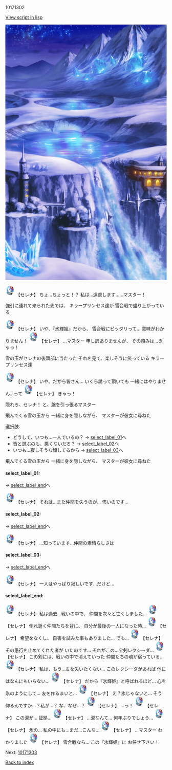 10171302

[View script in lisp](../scripts/10171302.txt)

![highland_snow.png](../images/backgrounds/highland_snow.png)

<img src="../images/units/101711.png" alt="101711.png" height="34"/>
【セレナ】
ちょ…ちょっと！？
私は…遠慮します……マスター！

強引に連れて来られた先では、
キラープリンセス達が
雪合戦で盛り上がっている

<img src="../images/units/101711.png" alt="101711.png" height="34"/>
【セレナ】
いや、『氷輝姫』だから、
雪合戦にピッタリって…
意味がわかりません！

<img src="../images/units/101711.png" alt="101711.png" height="34"/>
【セレナ】
…マスター
申し訳ありませんが、
その頼みは…きゃっ！

雪の玉がセレナの後頭部に当たった
それを見て、楽しそうに笑っている
キラープリンセス達

<img src="../images/units/101711.png" alt="101711.png" height="34"/>
【セレナ】
いや、だから皆さん…
いくら誘って頂いても
一緒にはやりません…って

<img src="../images/units/101711.png" alt="101711.png" height="34"/>
【セレナ】
きゃっ！

隠れろ、セレナ！
と、腕を引っ張るマスター

飛んでくる雪の玉から
一緒に身を隠しながら、
マスターが彼女に尋ねた

選択肢:
- どうして、いつも…一人でいるの？ → [select_label_01](#select_label_01)へ
- 皆と遊ぶのも、悪くないだろ？ → [select_label_02](#select_label_02)へ
- いつも…寂しそうな顔してるから → [select_label_03](#select_label_03)へ

飛んでくる雪の玉から
一緒に身を隠しながら、
マスターが彼女に尋ねた

#### select_label_01:
 → [select_label_end](#select_label_end)へ

<img src="../images/units/101711.png" alt="101711.png" height="34"/>
【セレナ】
それは…また仲間を失うのが…
怖いのです…

#### select_label_02:
 → [select_label_end](#select_label_end)へ

<img src="../images/units/101711.png" alt="101711.png" height="34"/>
【セレナ】
…知っています…仲間の素晴らしさは

#### select_label_03:
 → [select_label_end](#select_label_end)へ

<img src="../images/units/101711.png" alt="101711.png" height="34"/>
【セレナ】
一人はやっぱり寂しいです…だけど…

#### select_label_end:

<img src="../images/units/101711.png" alt="101711.png" height="34"/>
【セレナ】
私は過去…戦いの中で、
仲間を次々と亡くしました…

<img src="../images/units/101711.png" alt="101711.png" height="34"/>
【セレナ】
倒れ逝く仲間たちを背に、
自分が最後の一人になった時…

<img src="../images/units/101711.png" alt="101711.png" height="34"/>
【セレナ】
希望をなくし、
自害を試みた事もありました…
でも…

<img src="../images/units/101711.png" alt="101711.png" height="34"/>
【セレナ】
その愚行を止めてくれた者が
いたのです…
それがこの…宝剣レクシーダ…

<img src="../images/units/101711.png" alt="101711.png" height="34"/>
【セレナ】
この剣には、戦いの中で消えていった
仲間たちの魂が宿っている…

<img src="../images/units/101711.png" alt="101711.png" height="34"/>
【セレナ】
私は、もう…友を失いたくない…
このレクシーダがあれば
他にはなんにもいらない…

<img src="../images/units/101711.png" alt="101711.png" height="34"/>
【セレナ】
だから『氷輝姫』と呼ばれるほど…
心を氷のようにして…
友を作るまいと…

<img src="../images/units/101711.png" alt="101711.png" height="34"/>
【セレナ】
え？氷じゃないと…
そう仰るんですか…？私が…？
な、なぜ…？

<img src="../images/units/101711.png" alt="101711.png" height="34"/>
【セレナ】
…っ！

<img src="../images/units/101711.png" alt="101711.png" height="34"/>
【セレナ】
この涙が…
証拠…

<img src="../images/units/101711.png" alt="101711.png" height="34"/>
【セレナ】
…涙なんて…
何年ぶりでしょう…

<img src="../images/units/101711.png" alt="101711.png" height="34"/>
【セレナ】
氷の…
私の中にも…まだ…こんな…

<img src="../images/units/101711.png" alt="101711.png" height="34"/>
【セレナ】
…マスター
わかりました

<img src="../images/units/101711.png" alt="101711.png" height="34"/>
【セレナ】
雪合戦なら…
この『氷輝姫』に
お任せ下さい！

Next: [10171303](10171303.md)

[Back to index](index.md)
